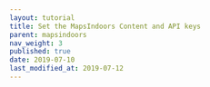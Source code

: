 ```yaml
---
layout: tutorial
title: Set the MapsIndoors Content and API keys
parent: mapsindoors
nav_weight: 3
published: true
date: 2019-07-10
last_modified_at: 2019-07-12
---
```


